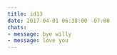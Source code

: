 ```yaml
---
title: id13
date: 2017-04-01 06:38:00 -07:00
chats:
- message: bye willy
- message: love you
---
```


